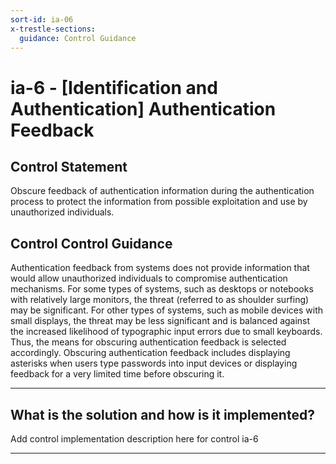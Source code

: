 ```yaml
---
sort-id: ia-06
x-trestle-sections:
  guidance: Control Guidance
---
```


# ia-6 - \[Identification and Authentication\] Authentication Feedback

## Control Statement

Obscure feedback of authentication information during the authentication process to protect the information from possible exploitation and use by unauthorized individuals.

## Control Control Guidance

Authentication feedback from systems does not provide information that would allow unauthorized individuals to compromise authentication mechanisms. For some types of systems, such as desktops or notebooks with relatively large monitors, the threat (referred to as shoulder surfing) may be significant. For other types of systems, such as mobile devices with small displays, the threat may be less significant and is balanced against the increased likelihood of typographic input errors due to small keyboards. Thus, the means for obscuring authentication feedback is selected accordingly. Obscuring authentication feedback includes displaying asterisks when users type passwords into input devices or displaying feedback for a very limited time before obscuring it.

______________________________________________________________________

## What is the solution and how is it implemented?

Add control implementation description here for control ia-6

______________________________________________________________________
